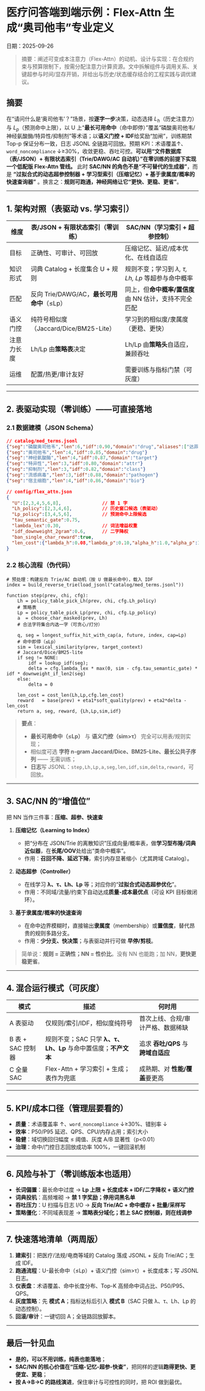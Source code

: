 # 医疗问答端到端示例：Flex-Attn 生成“奥司他韦”专业定义
日期：2025-09-26

> 摘要：阐述可变成本注意力（Flex-Attn）的动机、设计与实现：在合规约束与预算限制下，按需分配注意力计算资源。文中拆解组件与调用关系、关键超参与时间/显存开销，并给出与历史/状态缓存结合的工程实践与调优建议。
   
   
## 摘要

在“请问什么是‘奥司他韦’？”场景，按**逐字一步**决策，动态选择 $L_h$（历史注意力）与 $L_p$（预测命中上限），以 U 上“**最长可用命中**（命中即停）”覆盖“磷酸奥司他韦/神经氨酸酶/特异性/抑制剂”等术语；以**语义门控 + IDF**给奖励“加闸”，训练期禁 Top-p 保证分布一致，日志 JSONL 全链路可回放。预期 KPI：术语覆盖↑、`word_noncompliance` ↓≥30%，收敛更稳、吞吐可控。**可以用“文件数据库（表/JSON）+ 有限状态索引（Trie/DAWG/AC 自动机）”在零训练的前提下实现一个低配版 Flex-Attn 管线。**
此时 **SAC/NN 的角色不是“不可替代的生成器”**，而是 **“过拟合式的动态超参控制器 + 学习型索引（压缩记忆）+ 基于隶属度/概率的快速查询器”** 。换言之：**规则可跑通，神经网络让它“更快、更稳、更省”**。

---

## 1. 架构对照（表驱动 vs. 学习索引）

| 维度    | 表/JSON + 有限状态索引（零训练）            | SAC/NN（学习索引 + 超参控制）              |
| ----- | ------------------------------- | -------------------------------- |
| 目标    | 正确性、可审计、可回放                     | 压缩记忆、延迟/成本优化、在线自适应               |
| 知识形式  | 词典 Catalog + 长度集合 U + 规则        | 规则不变；学习到 *λ, τ, Lh, Lp* 等超参与命中概率 |
| 匹配    | 反向 Trie/DAWG/AC，**最长可用命中**（≤Lp） | 同上，但**命中概率/置信度**由 NN 估计，支持不完全匹配  |
| 语义门控  | 纯符号相似度（Jaccard/Dice/BM25-Lite）  | 学习到的相似度/隶属度（更稳、更快）               |
| 注意力长度 | Lh/Lp 由**策略表**决定                | Lh/Lp 由**策略头**自适应，兼顾吞吐           |
| 运维    | 配置/热更/审计友好                      | 需要训练与指标门禁（可灰度）                   |

---

## 2. 表驱动实现（零训练）——可直接落地

### 2.1 数据建模（JSON Schema）

```json
// catalog/med_terms.jsonl
{"seg":"磷酸奥司他韦","len":6,"idf":0.90,"domain":"drug","aliases":["达菲"],"pos":["n"]}
{"seg":"奥司他韦","len":4,"idf":0.85,"domain":"drug"}
{"seg":"神经氨酸酶","len":4,"idf":0.87,"domain":"target"}
{"seg":"特异性","len":3,"idf":0.80,"domain":"attr"}
{"seg":"抑制剂","len":3,"idf":0.82,"domain":"class"}
{"seg":"流感病毒","len":3,"idf":0.88,"domain":"pathogen"}
{"seg":"宿主细胞","len":4,"idf":0.86,"domain":"bio"}
```

```json
// config/flex_attn.json
{
  "U":[2,3,4,5,6,8],               // 禁 1 字
  "Lh_policy":[2,3,4,6],           // 历史窗口候选（表驱动）
  "Lp_policy":[3,4,5,6],           // 预测命中上限候选
  "tau_semantic_gate":0.75,
  "lambda_lex":0.30,               // 词法增益权重
  "idf_downweight_2gram":0.6,      // 二字降权
  "ban_single_char_reward":true,
  "len_cost":{"lambda_h":0.08,"lambda_p":0.10,"alpha_h":1.0,"alpha_p":1.0}
}
```

### 2.2 核心流程（伪代码）

```pseudo
# 预处理：构建反向 Trie/AC 自动机（按 U 做最长命中），载入 IDF
index = build_reverse_trie(load_jsonl("catalog/med_terms.jsonl"))

function step(prev, chi, cfg):
    Lh = policy_table_pick_Lh(prev, chi, cfg.Lh_policy)
    # 策略表
    Lp = policy_table_pick_Lp(prev, chi, cfg.Lp_policy)
    a  = choose_char_masked(prev, Lh) 
    # 合法字符集合内选一字（可贪心/打分）

    q, seg = longest_suffix_hit_with_cap(a, future, index, cap=Lp)
    # 命中即停（≤Lp）
    sim = lexical_similarity(prev, target_context)
    # Jaccard/Dice/BM25-lite
    if seg != NONE:
        idf = lookup_idf(seg); 
        delta = cfg.lambda_lex * max(0, sim - cfg.tau_semantic_gate) * idf * downweight_if_len2(seg)
    else:
        delta = 0

    len_cost = cost_len(Lh,Lp,cfg.len_cost)
    reward   = base(prev) + eta1*soft_quality(prev) + eta2*delta - len_cost
    return a, seg, reward, {Lh,Lp,sim,idf}
```

> **要点**：
>
> * **最长可用命中（≤Lp）** 与 **语义门控（sim>τ）** 完全可以用表/规则实现；
> * 相似度可选 **字符 n-gram Jaccard/Dice、BM25-Lite、最长公共子序列** —— 无需训练；
> * **日志**写 JSONL：$\texttt{{step,Lh,Lp,a,seg,len,idf,sim,delta,reward}}$，可回放。

---

## 3. SAC/NN 的“增值位”

把 NN 当作三件事：**压缩、超参、快速查**

1. **压缩记忆（Learning to Index）**

   * 把“分布在 JSON/Trie 的离散知识”压成向量/概率表，做**学习型布隆/词典近似器**，在**长尾/OOV**处给出“类命中概率”。
   * 作用：**召回不降、延迟下降**，索引内存显著缩小（尤其跨域 Catalog）。

2. **动态超参（Controller）**

   * 在线学习 **λ、τ、Lh、Lp** 等；对应你的“**过拟合式动态超参优化**”。
   * 作用：不同域/流量/约束下自动达成**质量-成本最优点**（可设 KPI 目标做闭环）。

3. **基于隶属度/概率的快速查询**

   * 在命中边界模糊时，直接输出**隶属度**（membership）或**置信度**，替代昂贵的规则多路分支。
   * 作用：**少分支、快决策**；与表驱动并行可做 **早停/剪枝**。

> 简单说：**规则 = 正确性；NN = 性价比**。没有 NN 也能跑；加 NN，**更快更稳更省**。

---

## 4. 混合运行模式（可灰度）

| 模式            | 描述                                        | 何时用                       |
| ------------- | ----------------------------------------- | ------------------------- |
| A 表驱动         | 仅规则/索引/IDF，相似度纯符号                         | 首次上线、合规/审计严格、数据稀缺         |
| B 表 + SAC 控制器 | 规则不变；SAC 只学 **λ、τ、Lh、Lp** 与命中置信度；**不产文本** | 追求 **吞吐/QPS** 与 **跨域自适应** |
| C 全量 SAC      | Flex-Attn + 学习索引 + 生成；表作为兜底               | 成熟期、对 **性能/覆盖**要更高        |

---

## 5. KPI/成本口径（管理层要看的）

* **质量**：术语覆盖率 ↑、`word_noncompliance` ↓≥30%、错别率 ↓
* **效率**：P50/P95 延迟、QPS、CPU/内存占用；索引大小
* **稳健**：域切换回归幅度 ≤ 阈值、灰度 A/B 显著性（p<0.01）
* **治理**：命中/门控日志回放成功率 100%，一键回滚机制

---

## 6. 风险与补丁（零训练版本也适用）

* **长词偏置**：最长命中过度 → **Lp 上限 + 长度成本 + IDF/二字降权 + 语义门控**
* **词典投机**：高频堆砌 → **禁 1 字奖励；停用词黑名单**
* **吞吐压力**：U 扫描与日志 I/O → **反向 Trie/AC + 命中缓存 + 批量/采样写**
* **策略僵化**：不同域表现差 → **策略表分域化；若上 SAC 控制器，则在线调参**

---

## 7. 快速落地清单（两周版）

1. **建索引**：把医疗/法规/电商等域的 Catalog 落成 JSONL + 反向 Trie/AC；生成 IDF。
2. **跑通流程**：U-最长命中（≤Lp）+ 语义门控（sim>τ）+ 长度成本；写 JSONL 日志。
3. **仪表盘**：术语覆盖、命中长度分布、Top-K 高频命中词占比、P50/P95、QPS。
4. **灰度策略**：先 **模式 A**；指标达标后引入 **模式 B**（SAC 只做 λ、τ、Lh、Lp 的动态控制）。
5. **回滚/审计**：一键切回 A；全链路回放脚本。

---

## 最后一针见血

* **是的，可以不用训练，纯表也能落地**；
* **SAC/NN 的核心价值在“压缩-记忆-超参-快查”**，把同样的逻辑**跑得更快、更便宜、更稳**；
* **按 A→B→C 的路线演进**，保住审计与可控性的同时，把 ROI 做到最优。
